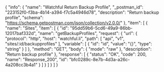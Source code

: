 {
  "info": {
    "name": "Watchful Return Backup Profile",
    "_postman_id": "223152f0-f3ba-4b14-a394-f7c5a4946d78",
    "description": "Return backup profile",
    "schema": "https://schema.getpostman.com/json/collection/v2.0.0/"
  },
  "item": [
    {
      "name": "Sites",
      "item": [
        {
          "id": "95dd59b6-5cd6-49a9-86bb-12017baf332d",
          "name": "getBackupProfiles",
          "request": {
            "url": {
              "protocol": "http",
              "host": "watchful.li",
              "path": [
                "api",
                "v1",
                "sites/:id/backupprofiles"
              ],
              "variable": [
                {
                  "id": "id",
                  "value": "{}",
                  "type": "string"
                }
              ]
            },
            "method": "GET",
            "body": {
              "mode": "raw"
            },
            "description": "Return backup profile"
          },
          "response": [
            {
              "status": "OK",
              "code": 200,
              "name": "Response_200",
              "id": "bfc0289c-8e7b-4d3a-a26c-4a208cc3b4a1"
            }
          ]
        }
      ]
    }
  ]
}
